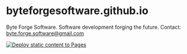 # byteforgesoftware.github.io
Byte Forge Software. Software development forging the future. Contact: byte.forge.software@gmail.com

[![Deploy static content to Pages](https://github.com/ByteForgeSoftware/byteforgesoftware.github.io/actions/workflows/deploy-gh.yml/badge.svg)](https://github.com/ByteForgeSoftware/byteforgesoftware.github.io/actions/workflows/deploy-gh.yml)
